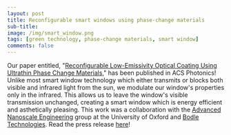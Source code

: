 ```yaml
---
layout: post
title: Reconfigurable smart windows using phase-change materials
sub-title: 
image: /img/smart_window.png
tags: [green technology, phase-change materials, smart window]
comments: false
---
```


Our paper entitled, "[Reconfigurable Low-Emissivity Optical Coating Using Ultrathin Phase Change Materials](https://doi.org/10.1021/acsphotonics.1c01128)," has been published in ACS Photonics! Unlike most smart window technology which either transmits or blocks both visible and infrared light from the sun, we modulate our window's properties only in the infrared. This allows us to leave the window's visible transmission unchanged, creating a smart window which is energy efficient and asthetically pleasing. This work was a collaboration with the [Advanced Nanoscale Engineering](https://nanoeng.materials.ox.ac.uk/) group at the University of Oxford and [Bodle Technologies](https://www.bodletechnologies.com/). Read the press release [here]()!
